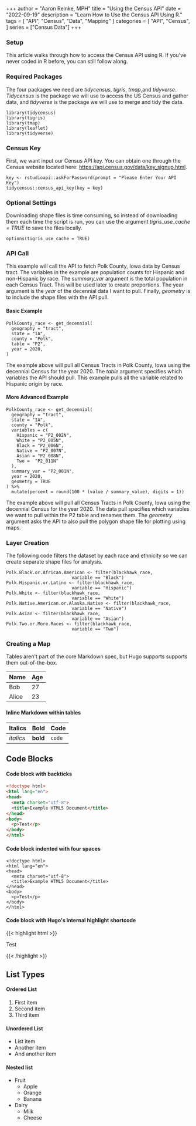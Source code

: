 +++
author = "Aaron Reinke, MPH"
title = "Using the Census API"
date = "2022-09-19"
description = "Learn How to Use the Census API Using R."
tags = [
    "API",
    "Census",
    "Data",
    "Mapping"
]
categories = [
    "API",
    "Census",
]
series = ["Census Data"]
+++

 
<!--more-->

### Setup

This article walks through how to access the Census API using R. If you've never
coded in R before, you can still follow along.


### Required Packages

The four packages we need are *tidycensus*, *tigris*, *tmap*,and *tidyverse*. *Tidycensus* is the package we will use to access the US Census and gather data, and *tidyverse* is the package we will use to merge and tidy the data.

```(r)
library(tidycensus)
library(tigris)
library(tmap)
library(leaflet)
library(tidyverse)
```

### Census Key

First, we want input our Census API key. You can obtain one through the Census website located here: https://api.census.gov/data/key_signup.html.

```(r)
key <- rstudioapi::askForPassword(prompt = "Please Enter Your API Key")
tidycensus::census_api_key(key = key)
```

### Optional Settings
Downloading shape files is time consuming, so instead of downloading them each time the script is run, you can use the argument *tigris_use_cache = TRUE* to save the files locally.

```{r}
options(tigris_use_cache = TRUE)
```

### API Call
This example will call the API to fetch Polk County, Iowa data by Census tract. The variables in the example are population counts for Hispanic and non-Hispanic by race. The *summary_var* argument is the total population in each Census Tract. This will be used later to create proportions. The year argument is the *year* of the decennial data I want to pull. Finally, *geometry* is to include the shape files with the API pull.

#### Basic Example

```{r}
PolkCounty_race <- get_decennial(
  geography = "tract",
  state = "IA",
  county = "Polk",
  table = "P2",
  year = 2020,
) 
```
The example above will pull all Census Tracts in Polk County, Iowa using the decennial
Census for the year 2020. The *table* argument specifies which variables the API should pull. This example pulls all the variable related to Hispanic origin by race.

#### More Advanced Example
```{r}
PolkCounty_race <- get_decennial(
  geography = "tract",
  state = "IA",
  county = "Polk",
  variables = c(
    Hispanic = "P2_002N",
    White = "P2_005N",
    Black = "P2_006N",
    Native = "P2_007N",
    Asian = "P2_008N",
    Two =  "P2_011N"
  ),
  summary_var = "P2_001N",
  year = 2020,
  geometry = TRUE
) %>%
  mutate(percent = round(100 * (value / summary_value), digits = 1))
```
The example above will pull all Census Tracts in Polk County, Iowa using the decennial
Census for the year 2020. The data pull specifies which variables we want to pull within the P2 table and renames them. The *geometry* argument asks the API to also pull the polygon shape file for plotting using maps. 

### Layer Creation

The following code filters the dataset by each race and ethnicity so we can create separate shape files for analysis.


```{r}
Polk.Black.or.African.American <- filter(blackhawk_race, 
                         variable == "Black")
Polk.Hispanic.or.Latino <- filter(blackhawk_race, 
                         variable == "Hispanic")
Polk.White <- filter(blackhawk_race, 
                         variable == "White")
Polk.Native.American.or.Alaska.Native <- filter(blackhawk_race, 
                         variable == "Native")
Polk.Asian <- filter(blackhawk_race, 
                         variable == "Asian")
Polk.Two.or.More.Races <- filter(blackhawk_race, 
                         variable == "Two")
```

[^1]: The above quote is excerpted from Rob Pike's [talk](https://www.youtube.com/watch?v=PAAkCSZUG1c) during Gopherfest, November 18, 2015.

### Creating a Map

Tables aren't part of the core Markdown spec, but Hugo supports supports them out-of-the-box.

   Name | Age
--------|------
    Bob | 27
  Alice | 23

#### Inline Markdown within tables

| Italics   | Bold     | Code   |
| --------  | -------- | ------ |
| *italics* | **bold** | `code` |

## Code Blocks

#### Code block with backticks

```html
<!doctype html>
<html lang="en">
<head>
  <meta charset="utf-8">
  <title>Example HTML5 Document</title>
</head>
<body>
  <p>Test</p>
</body>
</html>
```

#### Code block indented with four spaces

    <!doctype html>
    <html lang="en">
    <head>
      <meta charset="utf-8">
      <title>Example HTML5 Document</title>
    </head>
    <body>
      <p>Test</p>
    </body>
    </html>

#### Code block with Hugo's internal highlight shortcode
{{< highlight html >}}
<!doctype html>
<html lang="en">
<head>
  <meta charset="utf-8">
  <title>Example HTML5 Document</title>
</head>
<body>
  <p>Test</p>
</body>
</html>
{{< /highlight >}}

## List Types

#### Ordered List

1. First item
2. Second item
3. Third item

#### Unordered List

* List item
* Another item
* And another item

#### Nested list

* Fruit
  * Apple
  * Orange
  * Banana
* Dairy
  * Milk
  * Cheese
